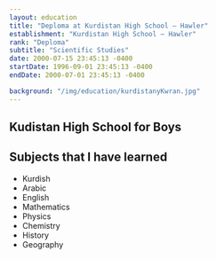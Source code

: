 ```yaml
---
layout: education
title: "Deploma at Kurdistan High School – Hawler"
establishment: "Kurdistan High School – Hawler"
rank: "Deploma"
subtitle: "Scientific Studies"
date: 2000-07-15 23:45:13 -0400
startDate: 1996-09-01 23:45:13 -0400
endDate: 2000-07-01 23:45:13 -0400

background: "/img/education/kurdistanyKwran.jpg"
---
```


## Kudistan High School for Boys

## Subjects that I have learned

- Kurdish
- Arabic
- English
- Mathematics
- Physics
- Chemistry
- History
- Geography
